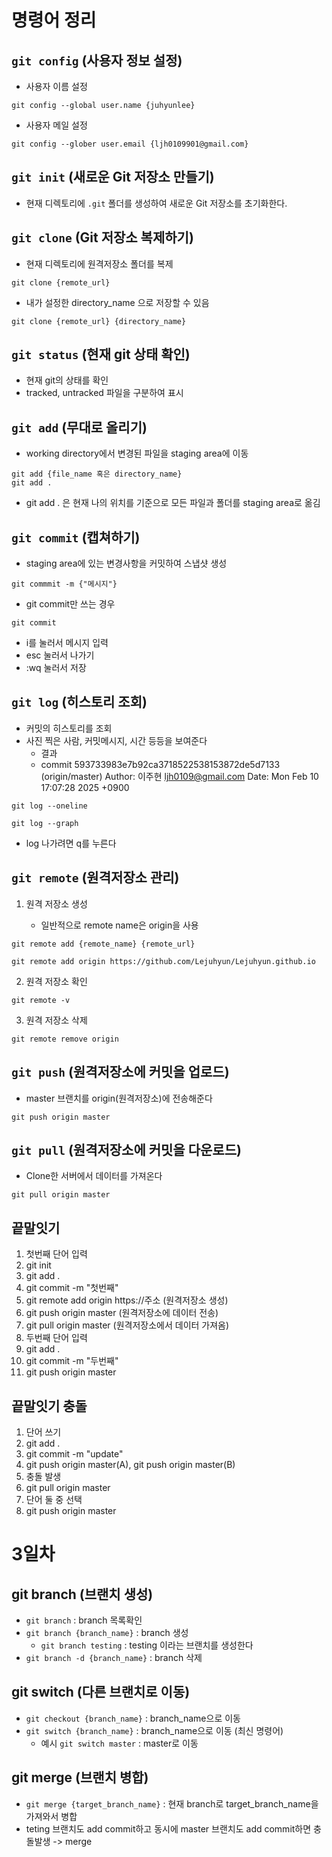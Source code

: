 # 명령어 정리
## `git config` (사용자 정보 설정)
- 사용자 이름 설정
```
git config --global user.name {juhyunlee} 
``` 
- 사용자 메일 설정
```
git config --glober user.email {ljh0109901@gmail.com}
``` 


## `git init` (새로운 Git 저장소 만들기)
- 현재 디렉토리에 `.git` 폴더를 생성하여 새로운 Git 저장소를 초기화한다.

## `git clone` (Git 저장소 복제하기)
- 현재 디렉토리에 원격저장소 폴더를 복제
```
git clone {remote_url}
```
- 내가 설정한 directory_name 으로 저장할 수 있음
```
git clone {remote_url} {directory_name}
```


## `git status` (현재 git 상태 확인)
- 현재 git의 상태를 확인
- tracked, untracked 파일을 구분하여 표시

## `git add` (무대로 올리기)
- working directory에서 변경된 파일을 staging area에 이동
```
git add {file_name 혹은 directory_name}
git add . 
```
- git add . 은 현재 나의 위치를 기준으로 모든 파일과 폴더를 staging area로 옮김

## `git commit` (캡쳐하기)
- staging area에 있는 변경사항을 커밋하여 스냅샷 생성
```
git commmit -m {"메시지"} 
```
- git commit만 쓰는 경우
```
git commit
```

- i를 눌러서 메시지 입력
- esc 눌러서 나가기
- :wq 눌러서 저장

## `git log` (히스토리 조회)
- 커밋의 히스토리를 조회
- 사진 찍은 사람, 커밋메시지, 시간 등등을 보여준다
    - 결과
    - commit 593733983e7b92ca3718522538153872de5d7133 (origin/master)
Author: 이주현 <ljh0109@gmail.com>
Date:   Mon Feb 10 17:07:28 2025 +0900

```
git log --oneline
```
```
git log --graph
```
- log 나가려면 q를 누른다

## `git remote` (원격저장소 관리)
1. 원격 저장소 생성

    - 일반적으로 remote name은 origin을 사용
```
git remote add {remote_name} {remote_url}
```

```
git remote add origin https://github.com/Lejuhyun/Lejuhyun.github.io
```

2. 원격 저장소 확인
```
git remote -v
```
3. 원격 저장소 삭제
```
git remote remove origin
```


## `git push` (원격저장소에 커밋을 업로드)
-  master 브랜치를 origin(원격저장소)에 전송해준다
```
git push origin master
```

## `git pull` (원격저장소에 커밋을 다운로드)
- Clone한 서버에서 데이터를 가져온다
```
git pull origin master

```

## 끝말잇기
1. 첫번째 단어 입력
2. git init
3. git add .
4. git commit -m "첫번째"
5. git remote add origin https://주소 (원격저장소 생성)
6. git push origin master (원격저장소에 데이터 전송)
7. git pull origin master (원격저장소에서 데이터 가져옴)
8. 두번째 단어 입력
9. git add .
10. git commit -m "두번째"
11. git push origin master

## 끝말잇기 충돌
1. 단어 쓰기
2. git add .
3. git commit -m "update"
4. git push origin master(A), git push origin master(B)
5. 충돌 발생
6. git pull origin master 
7. 단어 둘 중 선택
8. git push origin master

# 3일차

## git branch (브랜치 생성)
- `git branch` : branch 목록확인 
- `git branch {branch_name}` : branch 생성
    - `git branch testing` : testing 이라는 브랜치를 생성한다
- `git branch -d {branch_name}` : branch 삭제

## git switch (다른 브랜치로 이동)
- `git checkout {branch_name}` : branch_name으로 이동
- `git switch {branch_name}` : branch_name으로 이동 (최신 명령어)
    - 예시 `git switch master` : master로 이동

## git merge (브랜치 병합)
- `git merge {target_branch_name}` : 현재 branch로 target_branch_name을 가져와서 병합
- teting 브랜치도 add commit하고 동시에 master 브랜치도 add commit하면 충돌발생 -> merge